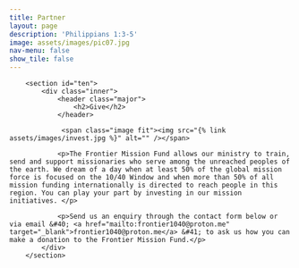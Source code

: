 ```yaml
---
title: Partner
layout: page
description: 'Philippians 1:3-5'
image: assets/images/pic07.jpg
nav-menu: false
show_tile: false
---
```

<div id="main" class="alt">

        <section id="ten">
            <div class="inner">
                <header class="major">
                    <h2>Give</h2>
                </header>
				
				 <span class="image fit"><img src="{% link assets/images/invest.jpg %}" alt="" /></span>
				 
				<p>The Frontier Mission Fund allows our ministry to train, send and support missionaries who serve among the unreached peoples of the earth. We dream of a day when at least 50% of the global mission force is focused on the 10/40 Window and when more than 50% of all mission funding internationally is directed to reach people in this region. You can play your part by investing in our mission initiatives. </p>
                 
                <p>Send us an enquiry through the contact form below or via email &#40; <a href="mailto:frontier1040@proton.me" target="_blank">frontier1040@proton.me</a> &#41; to ask us how you can make a donation to the Frontier Mission Fund.</p>
            </div>
        </section>

</div>